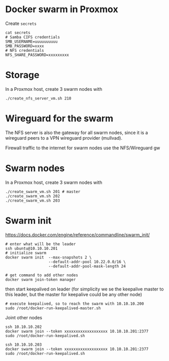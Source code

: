 # Docker swarm in Proxmox

Create `secrets`

```
cat secrets
# Samba CIFS credentials
SMB_USERNAME=uuuuuuuuuu
SMB_PASSWORD=xxxx
# NFS credentials
NFS_SHARE_PASSWORD=xxxxxxxxx
```

# Storage
In a Proxmox host, create 3 swarm nodes with

```
./create_nfs_server_vm.sh 210
```

# Wireguard for the swarm

The NFS server is also the gateway for all swarm nodes, since it is a wireguard peers
to a VPN wireguard provider (mullvad).

Firewall traffic to the internet for swarm nodes use the NFS/Wireguard gw


# Swarm nodes
In a Proxmox host, create 3 swarm nodes with

```
./create_swarm_vm.sh 201 # master
./create_swarm_vm.sh 202
./create_swarm_vm.sh 203
```

# Swarm init


https://docs.docker.com/engine/reference/commandline/swarm_init/

```
# enter what will be the leader
ssh ubuntu@10.10.10.201
# initialize swarm
docker swarm init  --max-snapshots 2 \
                   --default-addr-pool 10.22.0.0/16 \
                   --default-addr-pool-mask-length 24

# get command to add other nodes
docker swarm join-token manager
```

then start keepalived on leader (for simplicity we se the keepalive master to this leader,
but the master for keepalive could be any other node)

```
# execute keepalived, so to reach the swarm with 10.10.10.200
sudo /root/docker-run-keepalived-master.sh
```

Joint other nodes

```
ssh 10.10.10.202
docker swarm join --token xxxxxxxxxxxxxxxxxxx 10.10.10.201:2377
sudo /root/docker-run-keepalived.sh

ssh 10.10.10.203
docker swarm join --token xxxxxxxxxxxxxxxxxxx 10.10.10.201:2377
sudo /root/docker-run-keepalived.sh
```

